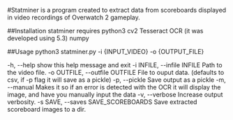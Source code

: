 #Statminer is a program created to extract data from scoreboards displayed in video recordings of Overwatch 2 gameplay.

##Installation
statminer requires
python3
cv2
Tesseract OCR (it was developed using 5.3)
numpy

##Usage
python3 statminer.py -i {INPUT_VIDEO} -o {OUTPUT_FILE}

  -h, --help            show this help message and exit
  -i INFILE, --infile INFILE		 Path to the video file.
  -o OUTFILE, --outfile OUTFILE		 File to ouput data. (defaults to csv, if -p flag it will save as a pickle)
  -p, --pickle         			 Save output as a pickle
  -m, --manual         			 Makes it so if an error is detected with the OCR it will display the image, and have   you manually input the data
  -v, --verbose         		 Increase output verbosity.
  -s SAVE, --saves SAVE_SCOREBOARDS 	 Save extracted scoreboard images to a dir.





